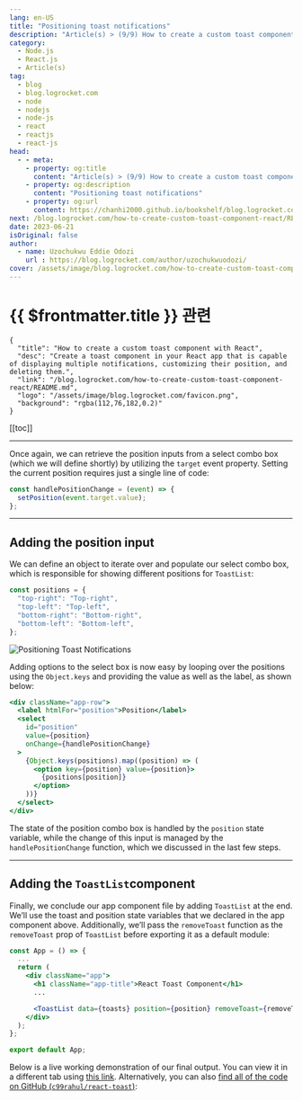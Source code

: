 ```yaml
---
lang: en-US
title: "Positioning toast notifications"
description: "Article(s) > (9/9) How to create a custom toast component with React" 
category:
  - Node.js
  - React.js
  - Article(s)
tag:
  - blog
  - blog.logrocket.com
  - node
  - nodejs
  - node-js
  - react
  - reactjs
  - react-js
head:
  - - meta:
    - property: og:title
      content: "Article(s) > (9/9) How to create a custom toast component with React"
    - property: og:description
      content: "Positioning toast notifications"
    - property: og:url
      content: https://chanhi2000.github.io/bookshelf/blog.logrocket.com/how-to-create-custom-toast-component-react/positioning-toast-notifications.html
next: /blog.logrocket.com/how-to-create-custom-toast-component-react/README.md#conclusion
date: 2023-06-21
isOriginal: false
author:
  - name: Uzochukwu Eddie Odozi
    url : https://blog.logrocket.com/author/uzochukwuodozi/
cover: /assets/image/blog.logrocket.com/how-to-create-custom-toast-component-react/banner.png
---
```


# {{ $frontmatter.title }} 관련

```component VPCard
{
  "title": "How to create a custom toast component with React",
  "desc": "Create a toast component in your React app that is capable of displaying multiple notifications, customizing their position, and deleting them.",
  "link": "/blog.logrocket.com/how-to-create-custom-toast-component-react/README.md",
  "logo": "/assets/image/blog.logrocket.com/favicon.png",
  "background": "rgba(112,76,182,0.2)"
}
```

[[toc]]

---

<SiteInfo
  name="How to create a custom toast component with React"
  desc="Create a toast component in your React app that is capable of displaying multiple notifications, customizing their position, and deleting them."
  url="https://blog.logrocket.com/how-to-create-custom-toast-component-react#positioning-toast-notifications"
  logo="/assets/image/blog.logrocket.com/favicon.png"
  preview="/assets/image/blog.logrocket.com/how-to-create-custom-toast-component-react/banner.png"/>

Once again, we can retrieve the position inputs from a select combo box (which we will define shortly) by utilizing the `target` event property. Setting the current position requires just a single line of code:

```jsx
const handlePositionChange = (event) => {
  setPosition(event.target.value);
};
```

---

## Adding the position input

We can define an object to iterate over and populate our select combo box, which is responsible for showing different positions for `ToastList`:

```jsx
const positions = {
  "top-right": "Top-right",
  "top-left": "Top-left",
  "bottom-right": "Bottom-right",
  "bottom-left": "Bottom-left",
};
```

![Positioning Toast Notifications](https://blog.logrocket.com/wp-content/uploads/2020/03/positioning-toast-notifications.webp)

Adding options to the select box is now easy by looping over the positions using the `Object.keys` and providing the value as well as the label, as shown below:

```jsx
<div className="app-row">
  <label htmlFor="position">Position</label>
  <select
    id="position"
    value={position}
    onChange={handlePositionChange}
  >
    {Object.keys(positions).map((position) => (
      <option key={position} value={position}>
        {positions[position]}
      </option>
    ))}
  </select>
</div>
```

The state of the position combo box is handled by the `position` state variable, while the change of this input is managed by the `handlePositionChange` function, which we discussed in the last few steps.

---

## Adding the `ToastList`component

Finally, we conclude our app component file by adding `ToastList` at the end. We’ll use the toast and position state variables that we declared in the app component above. Additionally, we’ll pass the `removeToast` function as the `removeToast` prop of `ToastList` before exporting it as a default module:

```jsx title="App.jsx"
const App = () => {
  ...
  return (
    <div className="app">
      <h1 className="app-title">React Toast Component</h1>
      ...

      <ToastList data={toasts} position={position} removeToast={removeToast} />
    </div>
  );
};

export default App;
```

Below is a live working demonstration of our final output. You can view it in a different tab using [<FontIcon icon="iconfont icon-stackblitz"/>this link](https://stackblitz.com/edit/vitejs-vite-qhqmg5?file=src%2FApp.jsx). Alternatively, you can also [find all of the code on GitHub (<FontIcon icon="iconfont icon-github"/>`c99rahul/react-toast`)](https://github.com/c99rahul/react-toast):

<!-- TODO: stackblitz or sandplayground -->
<!-- > #### [vitejs-vite-qhqmg5 – StackBlitz](https://stackblitz.com/edit/vitejs-vite-qhqmg5?embed=1&file=src%2FApp.jsx) -->

